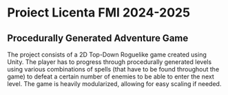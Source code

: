 # Proiect Licenta FMI 2024-2025
## Procedurally Generated Adventure Game

The project consists of a 2D Top-Down Roguelike game created using Unity. The player has to
progress through procedurally generated levels using various combinations of spells (that have to
be found throughout the game) to defeat a certain
number of enemies to be able to enter the next level.
The game is heavily modularized, allowing for easy
scaling if needed.

